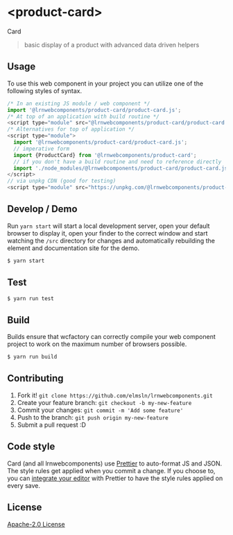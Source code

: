 # &lt;product-card&gt;

Card
> basic display of a product with advanced data driven helpers

## Usage
To use this web component in your project you can utilize one of the following styles of syntax.

```js
/* In an existing JS module / web component */
import '@lrnwebcomponents/product-card/product-card.js';
/* At top of an application with build routine */
<script type="module" src="@lrnwebcomponents/product-card/product-card.js"></script>
/* Alternatives for top of application */
<script type="module">
  import '@lrnwebcomponents/product-card/product-card.js';
  // imperative form
  import {ProductCard} from '@lrnwebcomponents/product-card';
  // if you don't have a build routine and need to reference directly
  import './node_modules/@lrnwebcomponents/product-card/product-card.js';
</script>
// via unpkg CDN (good for testing)
<script type="module" src="https://unpkg.com/@lrnwebcomponents/product-card/product-card.js"></script>
```

## Develop / Demo
Run `yarn start` will start a local development server, open your default browser to display it, open your finder to the correct window and start watching the `/src` directory for changes and automatically rebuilding the element and documentation site for the demo.
```bash
$ yarn start
```

## Test

```bash
$ yarn run test
```

## Build
Builds ensure that wcfactory can correctly compile your web component project to
work on the maximum number of browsers possible.
```bash
$ yarn run build
```

## Contributing

1. Fork it! `git clone https://github.com/elmsln/lrnwebcomponents.git`
2. Create your feature branch: `git checkout -b my-new-feature`
3. Commit your changes: `git commit -m 'Add some feature'`
4. Push to the branch: `git push origin my-new-feature`
5. Submit a pull request :D

## Code style

Card (and all lrnwebcomponents) use [Prettier][prettier] to auto-format JS and JSON.  The style rules get applied when you commit a change.  If you choose to, you can [integrate your editor][prettier-ed] with Prettier to have the style rules applied on every save.

[prettier]: https://github.com/prettier/prettier/
[prettier-ed]: https://github.com/prettier/prettier/#editor-integration
[polyserve]: https://github.com/Polymer/polyserve
[web-component-tester]: https://github.com/Polymer/web-component-tester

## License
[Apache-2.0 License](http://opensource.org/licenses/Apache-2.0)